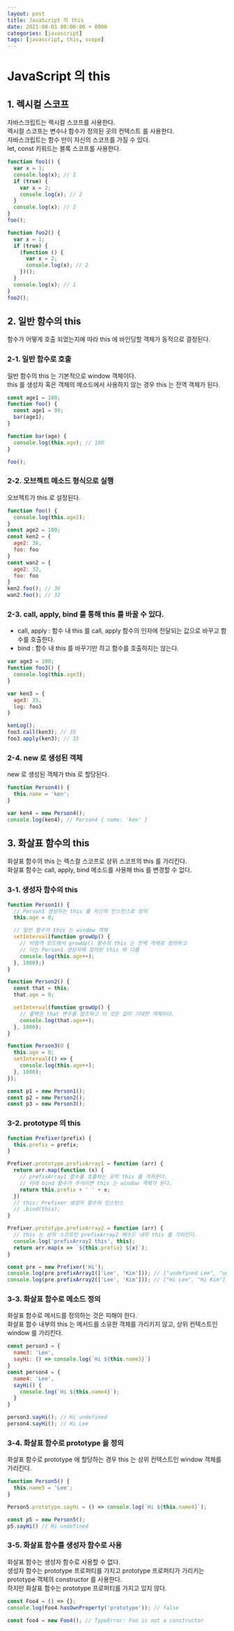 ```yaml
---
layout: post
title: JavaScript 의 this 
date: 2021-08-01 08:00:00 + 0900
categories: [javascript]
tags: [javascript, this, scope]
---
```


# JavaScript 의 this

## 1. 렉시컬 스코프
자바스크립트는 렉시컬 스코프를 사용한다.    
렉시컬 스코프는 변수나 함수가 정의된 곳의 컨텍스트 를 사용한다.   
자바스크립트는 함수 만이 자신의 스코프를 가질 수 있다.   
let, const 키워드는 블록 스코프를 사용한다.

```javascript
function foo1() {
  var x = 1;
  console.log(x); // 1
  if (true) {
    var x = 2;
    console.log(x); // 2
  }
  console.log(x); // 2
}
foo();

function foo2() {
  var x = 1;
  if (true) {
    (function () {
      var x = 2;
      console.log(x); // 2
    })();
  }
  console.log(x); // 1
}
foo2();
```

## 2. 일반 함수의 this
함수가 어떻게 호출 되었는지에 따라 this 에 바인딩할 객체가 동적으로 결정된다.

### 2-1. 일반 함수로 호출
일반 함수의 this 는 기본적으로 window 객체이다.   
this 를 생성자 혹은 객체의 메소드에서 사용하지 않는 경우 this 는 전역 객체가 된다.

```javascript
const age1 = 100;
function foo() {
  const age1 = 99;
  bar(age1);
}

function bar(age) {
  console.log(this.age); // 100
}

foo();
```

### 2-2. 오브젝트 메소드 형식으로 실행
오브젝트가 this 로 설정된다.

```javascript 
function foo() {
  console.log(this.age2);
}
const age2 = 100;
const ken2 = {
  age2: 36,
  foo: foo
}
const wan2 = {
  age2: 32,
  foo: foo
}
ken2.foo(); // 36
wan2.foo(); // 32
```

### 2-3. call, apply, bind 를 통해 this 를 바꿀 수 있다.
- call, apply : 함수 내 this 를 call, apply 함수의 인자에 전달되는 값으로 바꾸고 함수를 호출한다.
- bind : 함수 내 this 를 바꾸기만 하고 함수를 호출하지는 않는다.

```javascript
var age3 = 100;
function foo3() {
  console.log(this.age3);
}

var ken3 = {
  age3: 35,
  log: foo3
}

kenLog();
foo3.call(ken3); // 35
foo3.apply(ken3); // 35
```

### 2-4. new 로 생성된 객체
new 로 생성된 객체가 this 로 할당된다.

```javascript
function Person4() {
  this.name = 'ken';
}

var ken4 = new Person4();
console.log(ken4); // Person4 { name: 'ken' }
```

## 3. 화살표 함수의 this
화살표 함수의 this 는 렉스컬 스코프로 상위 스코프의 this 를 가리킨다.   
화살표 함수는 call, apply, bind 메소드를 사용해 this 를 변경할 수 없다.

### 3-1. 생성자 함수의 this
```javascript
function Person1() {
  // Person1 생성자는 this 를 자신의 인스턴스로 정의
  this.age = 0;

  // 일반 함수의 this 는 window 객체
  setInterval(function growUp() {
    // 비엄격 모드에서 growUp() 함수의 this 는 전역 객체로 정의하고
    // 이는 Person1 생성자에 정의된 this 와 다름
    console.log(this.age++);
  }, 1000);)
}

function Person2() {
  const that = this;
  that.age = 0;

  setInterval(function growUp() {
    // 콜백은 that 변수를 참조하고 이 것은 값이 기대한 객체이다.
    console.log(that.age++);
  }, 1000);
}

function Person3(0 {
  this.age = 0;
  setInterval(() => {
    console.log(this.age++);
  }, 1000);
});

const p1 = new Person1();
const p2 = new Person2();
const p3 = new Person3();
```

### 3-2. prototype 의 this
```javascript
function Prefixer(prefix) {
  this.prefix = prefix;
}

Prefixer.prototype.prefixArray1 = function (arr) {
  return arr.map(function (x) {
    // prefixArray1 함수를 호출하는 곳의 this 를 가져온다.
    // 아래 bind 함수가 주석이면 this 는 window 객체가 된다.
    return this.prefix + ' ' + x;
  })
  // this: Prefixer 생성자 함수의 인스턴스
  // .bind(this);
}

Prefixer.prototype.prefixArray2 = function (arr) {
  // this 는 상위 스코프인 prefixArray2 메소드 내의 this 를 가리킨다.
  console.log('prefixArray2 this', this);
  return arr.map(x => `${this.prefix} ${x}`);
}

const pre = new Prefixer('Hi');
console.log(pre.prefixArray1(['Lee', 'Kim'])); // ["undefined Lee", "undefined Kim"]
console.log(pre.prefixArray2(['Lee', 'Kim'])); // ["Hi Lee", "Hi Kim"]
```

### 3-3. 화살표 함수로 메소드 정의
화살표 함수로 메서드를 정의하는 것은 피해야 한다.   
화살표 함수 내부의 this 는 메서드를 소유한 객체를 가리키지 않고, 상위 컨텍스트인 window 를 가리킨다.

```javascript
const person3 = {
  name3: 'Lee',
  sayHi: () => console.log(`Hi ${this.name3}`)
}
const person4 = {
  name4: 'Lee',
  sayHi() {
    console.log(`Hi ${this.name4}`);
  }
}

person3.sayHi(); // Hi undefined
person4.sayHi(); // Hi Lee
```

### 3-4. 화살표 함수로 prototype 을 정의
화살표 함수로 prototype 에 할당하는 경우 this 는 상위 컨텍스트인 window 객체를 가리킨다.   

```javascript
function Person5() {
  this.name5 = 'Lee';
}

Person5.prototype.sayHi = () => console.log(`Hi ${this.name4}`);

const p5 = new Person5();
p5.sayHi() // Hi undefined
```

### 3-5. 화살표 함수를 생성자 함수로 사용
화살표 함수는 생성자 함수로 사용할 수 없다.   
생성자 함수는 prototype 프로퍼티를 가지고 prototype 프로퍼티가 가리키는 prototype 객체의 constructor 를 사용한다.   
하지만 화살표 함수는 prototype 프로퍼티를 가지고 있지 않다.

```javascript
const Foo4 = () => {};
console.log(Foo4.hasOwnProperty('prototype')); // false

const foo4 = new Foo4(); // TypeError: Foo is not a constructor
```